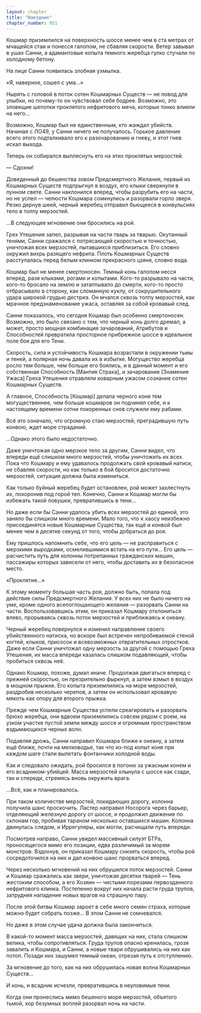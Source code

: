 ```yaml
---
layout: chapter
title: "Наездник"
chapter_number: 951
---
```


Кошмар приземлился на поверхность шоссе менее чем в ста метрах от мчащейся стаи и понесся галопом, не сбавляя скорости. Ветер завывал в ушах Санни, а адамантовые копыта темного жеребца гулко стучали по холодному бетону.

На лице Санни появилась злобная ухмылка.

«Я, наверное, сошел с ума...»

Нырять с головой в поток сотен Кошмарных Существ — не повод для улыбки, но почему-то он чувствовал себя бодрее. Возможно, это зловещие шепотки проклятого нефритового меча, которые тонко влияли на него...

Возможно, Кошмар был не единственным, кто жаждал убийств. Начиная с ЛО49, у Санни ничего не получалось. Горькое давление всего этого подталкивало его к разочарованию и гневу, и этот гнев искал выхода.

Теперь он собирался выплеснуть его на этих проклятых мерзостей.

— Сдохни!

Доведенный до бешенства зовом Предсмертного Желания, первый из Кошмарных Существ подпрыгнул в воздух, его клыки сверкнули в лунном свете. Санни наклонился вперед, чтобы разрубить его на части, но не успел — челюсти Кошмара сомкнулись и разорвали горло зверя. Резко дернув шеей, черный жеребец отправил бьющееся в конвульсиях тело в толпу мерзостей.

...В следующее мгновение они бросились на рой.

Грех Утешения запел, разрывая на части тварь за тварью. Окутанный тенями, Санни сражался с потрясающей скоростью и точностью, уничтожая всех мерзостей, пытавшихся приблизиться. Его словно окружил вихрь разящего нефрита. Плоть Кошмарных Существ расступалась перед белым клинком прекрасного цзяня, словно вода.

Кошмар был не менее смертоносен. Темный конь галопом несся вперед, разя клыками, рогами и копытами. Кого-то разрывало на части, кого-то бросало на землю и затаптывало до смерти, кого-то просто отбрасывало в сторону, как сломанную куклу, от сокрушительного удара широкой грудью дестриэ. Он мчался сквозь толпу мерзостей, как мрачное предзнаменование ужаса, оставляя за собой кровавый след.

Санни показалось, что сегодня Кошмар был особенно смертоносен. Возможно, это было связано с тем, что черный конь долго дремал, а может, просто мощная комбинация зачарований, Атрибутов и Способностей превратила просторное прибрежное шоссе в идеальное поле боя для его Тени.

Скорость, сила и устойчивость Кошмара возрастали в окружении тьмы и теней, а полярная ночь давала их в избытке. Могущество жеребца росло тем больше, чем больше его боялись, и в данный момент и его собственная Способность [Мантия Страха], и зачарование [Знамение Ужаса] Греха Утешения отравляли коварным ужасом сознание сотен Кошмарных Существ.

А главное, Способность [Кошмар] делала черного коня тем могущественнее, чем больше кошмаров он подчинял себе, и к настоящему времени сотни покоренных снов служили ему рабами.

Всё это означало, что огромную стаю мерзостей, преградившую путь конвою, ждет море страданий.

...Однако этого было недостаточно.

Даже уничтожая одно мерзкое тело за другим, Санни видел, что впереди ещё слишком много мерзостей, чтобы уничтожить их всех. Пока что Кошмару и ему удавалось продолжать свой кровавый натиск, не сбавляя скорости, но как только в бой бросится достаточно мерзостей, ситуация должна была измениться.

Как только буйный жеребец будет остановлен, рой может захлестнуть их, похоронив под горой тел. Конечно, Санни и Кошмар могли бы избежать такой ловушки, превратившись в тени...

Но даже если бы Санни удалось убить всех мерзостей до единой, это заняло бы слишком много времени. Мало того, что к хаосу неизбежно присоединятся новые Кошмарные Существа, так ещё и конвой был менее чем в десятке секунд от того, чтобы добраться до роя.

Ему пришлось напомнить себе, что его цель — не расправиться с мерзкими выродками, осмелившимися встать на его пути... Его цель — расчистить путь для колонны потрепанных гражданских машин, пассажиры которых зависели от него, чтобы доставить их в безопасное место.

«Проклятие...»

К этому моменту большая часть роя, должно быть, попала под действие силы Предсмертного Желания. У всех них не было ничего на уме, кроме одного всепоглощающего желания — разорвать Санни на части. Воспользовавшись этим, он приказал Кошмару отклониться влево, прорываясь сквозь поток мерзостей и приближаясь к океану.

Черный жеребец повернулся и изменил направление своего убийственного натиска, но вскоре был встречен непробиваемой стеной когтей, клыков, присосок и всевозможных отвратительных отростков. Даже если Санни уничтожал одну мерзость за другой с помощью Греха Утешения, их масса впереди казалась слишком подавляющей, чтобы пробиться сквозь неё.

Однако Кошмар, похоже, думал иначе. Продолжая двигаться вперед с прежней скоростью, он презрительно фыркнул, а затем взмыл в воздух в мощном прыжке. Его копыта приземлились на море мерзостей, раздробив несколько черепов, а затем он использовал кровавую мякоть как опору для второго прыжка.

Прежде чем Кошмарные Существа успели среагировать и разорвать брюхо жеребца, они вдвоем приземлились совсем рядом с роем, на узком участке пустой земли между шоссе и огромным пространством вздымающихся черных волн.

Подавляя дрожь, Санни направил Кошмара ближе к океану, а затем ещё ближе, почти на мелководье, так что из-под копыт коня при каждом шаге стали вылетать фонтанчики холодной воды.

Как и следовало ожидать, рой бросился в погоню за ужасным конем и его всадником-убийцей. Масса мерзостей хлынула с шоссе как сзади, так и спереди, стремясь вновь окружить врага.

...Всё, как и планировалось.

При таком количестве мерзостей, покидающих дорогу, колонна получила шанс проскочить. Ластер направил Носорога через барьер, отделяющий железную дорогу от шоссе, и продолжил движение по склонам гор, пробивая тараном несколько оставшихся машин. Колонна двинулась следом, и Иррегуляры, как могли, расчищали путь впереди.

Посмотрев направо, Санни увидел массивный силуэт БТРа, проносящегося мимо его позиции, едва различимый за морем монстров. Вздохнув, он приказал Кошмару снизить скорость, чтобы рой сосредоточился на них и дал конвою шанс прорваться вперед.

Через несколько мгновений на них обрушился поток мерзостей. Санни и Кошмар сражались как звери, уничтожая десятки тварей — Тень жестоким способом, а его Хозяин — чистыми порезами первозданного нефритового клинка. Постепенно вокруг них начала расти груда трупов, затрудняя нападение новых врагов на страшную пару.

После этой битвы Кошмар зароет в себе много семян страха, которые можно будет собрать позже... В этом Санни не сомневался.

Но даже в этом случае удача должна была закончиться.

В какой-то момент масса мерзостей, давящих на них, стала слишком велика, чтобы сопротивляться. Груда трупов опасно кренилась, грозя завалить и Кошмара, и Санни, а новые твари обрушивались на них как потоп. Позади них зашумел темный океан, отрезая путь к отступлению.

За мгновение до того, как на них обрушилась новая волна Кошмарных Существ...

И конь, и всадник исчезли, превратившись в неуловимые тени.

Когда они пронеслись мимо бешеного моря мерзостей, объятого тьмой, хор безумных воплей разорвал ночь на части.